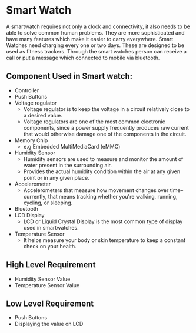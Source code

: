 # Smart Watch
 A smartwatch requires not only a clock and connectivity, it also needs to be able to solve common human problems. They are more sophisticated and have many features which make it
 easier to carry everywhere. Smart Watches need charging every one or two days. These are designed to be used as fitness trackers. Through the smart watches person can receive a call or put a message which connected to mobile via bluetooth.
 
 ## Component Used in Smart watch:
 - Controller
 - Push Buttons
 - Voltage regulator
   - Voltage regulator is to keep the voltage in a circuit relatively close to a desired value.
   - Voltage regulators are one of the most common electronic components, since a power supply frequently produces raw current that would otherwise damage one of the components in the circuit.
 - Memory Chip
   - e.g Embedded MultiMediaCard (eMMC)
 - Humidity Sensor 
   - Humidity sensors are used to measure and monitor the amount of water present in the surrounding air.
   - Provides the actual humidity condition within the air at any given point or in any given place.
 - Accelerometer 
   - Accelerometers that measure how movement changes over time–currently, that means tracking whether you're walking, running, cycling, or sleeping.
 - Bluetooth
 - LCD Display
   - LCD or Liquid Crystal Display is the most common type of display used in smartwatches.
 - Temperature Sensor
   - It helps measure your body or skin temperature to keep a constant check on your health.  

## High Level Requirement
- Humidity Sensor Value
- Temperature Sensor Value
   
## Low Level Requirement
- Push Buttons
- Displaying the value on LCD


